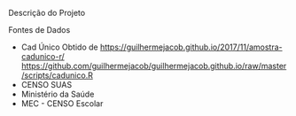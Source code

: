 Descrição do Projeto

Fontes de Dados

- Cad Único
Obtido de
https://guilhermejacob.github.io/2017/11/amostra-cadunico-r/
https://github.com/guilhermejacob/guilhermejacob.github.io/raw/master/scripts/cadunico.R
- CENSO SUAS
- Ministério da Saúde
- MEC - CENSO Escolar
